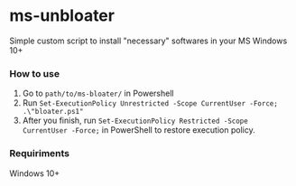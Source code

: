# ms-unbloater
Simple custom script to install "necessary" softwares in your MS Windows 10+

### How to use
1. Go to `path/to/ms-bloater/` in Powershell
2. Run `Set-ExecutionPolicy Unrestricted -Scope CurrentUser -Force; .\"bloater.ps1"`
3. After you finish, run `Set-ExecutionPolicy Restricted -Scope CurrentUser -Force;` in PowerShell to restore execution policy.

### Requiriments
Windows 10+
